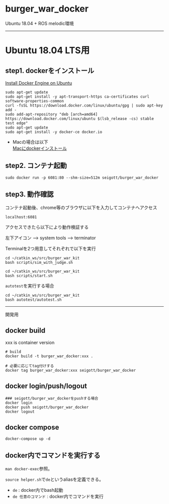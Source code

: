 # burger_war_docker
Ubuntu 18.04 + ROS melodic環境

---
# Ubuntu 18.04 LTS用

## step1. dockerをインストール

[Install Docker Engine on Ubuntu](https://docs.docker.com/engine/install/ubuntu/)

```
sudo apt-get update
sudo apt-get install -y apt-transport-https ca-certificates curl software-properties-common
curl -fsSL https://download.docker.com/linux/ubuntu/gpg | sudo apt-key add -
sudo add-apt-repository "deb [arch=amd64] https://download.docker.com/linux/ubuntu $(lsb_release -cs) stable test edge"
sudo apt-get update
sudo apt-get install -y docker-ce docker.io
```

- Macの場合は以下 <br>
[Macにdockerインストール](https://qiita.com/ama_keshi/items/b4c47a4aca5d48f2661c) <br>

## step2. コンテナ起動

```
sudo docker run -p 6081:80 --shm-size=512m seigott/burger_war_docker
```

## step3. 動作確認

コンテナ起動後、chrome等のブラウザに以下を入力してコンテナへアクセス

```
localhost:6081
```

アクセスできたら以下により動作検証する

左下アイコン --> system tools --> terminator

Terminalを2つ用意してそれぞれで以下を実行

```
cd ~/catkin_ws/src/burger_war_kit
bash scripts/sim_with_judge.sh
```

```
cd ~/catkin_ws/src/burger_war_kit
bash scripts/start.sh
```

`autotest`を実行する場合

```
cd ~/catkin_ws/src/burger_war_kit
bash autotest/autotest.sh
```

---

開発用

## docker build

xxx is container version

```
# build
docker build -t burger_war_docker:xxx .

# 必要に応じてtag付けする
docker tag burger_war_docker:xxx seigott/burger_war_docker
```

## docker login/push/logout

```
### seigott/burger_war_dockerをpushする場合
docker login
docker push seigott/burger_war_docker
docker logout
```

## docker compose

```
docker-compose up -d
```

## docker内でコマンドを実行する

`man docker-exec`参照。

`source helper.sh`で`de`というaliasを定義できる。

* `de` : docker内でbash起動
* `de 任意のコマンド` : docker内でコマンドを実行
